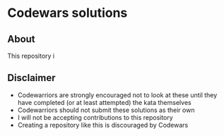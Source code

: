 # Codewars solutions

## About
This repository i

## Disclaimer
- Codewarriors are strongly encouraged not to look at these until they have completed (or at least attempted) the kata themselves
- Codewarriors should not submit these solutions as their own
- I will not be accepting contributions to this repository
- Creating a repository like this is discouraged by Codewars

